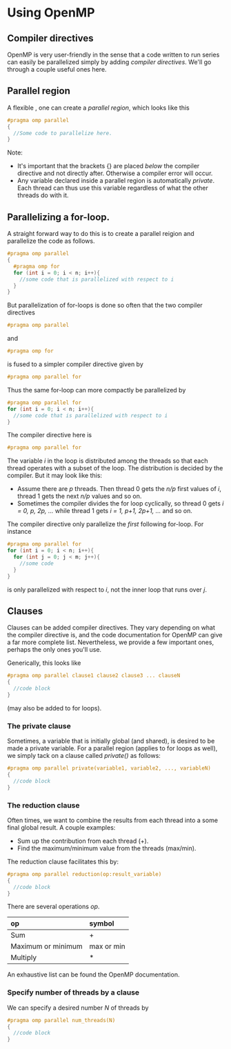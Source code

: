 # Using OpenMP


## Compiler directives

OpenMP is very user-friendly in the sense that
a code written to run series can easily be parallelized
simply by adding *compiler directives*. We'll go through a couple useful ones here.

## Parallel region

A flexible , one can create a *parallel region*, which looks like this

```c++
#pragma omp parallel
{
  //Some code to parallelize here.
}
```
Note:
- It's important that the brackets {} are placed *below* the compiler directive and not directly after. Otherwise a compiler error will occur.
- Any variable declared inside a parallel region is automatically *private*. Each thread can thus use this variable regardless of what the other threads do with it.


## Parallelizing a for-loop.

A straight forward way to do this is to create a parallel reigion and parallelize the code as follows.

```c++
#pragma omp parallel
{
  #pragma omp for
  for (int i = 0; i < n; i++){
    //some code that is parallelized with respect to i
  }
}
```
But parallelization of for-loops is done so often that the two compiler directives

```c++
#pragma omp parallel
```
and
```c++
#pragma omp for
```
is fused to a simpler compiler directive given by

```c++
#pragma omp parallel for
```
Thus the same for-loop can more compactly be parallelized by
```c++
#pragma omp parallel for
for (int i = 0; i < n; i++){
  //some code that is parallelized with respect to i
}
```
The compiler directive here is

```c++
#pragma omp parallel for
```
The variable *i* in the loop is distributed among the threads so that each thread operates with a subset of the loop. The distribution is decided by the compiler. But it may look like this:
  - Assume there are *p* threads. Then thread 0 gets the *n/p* first values of *i*, thread 1 gets the next *n/p* values and so on.
  - Sometimes the compiler divides the for loop cyclically, so thread 0 gets *i = 0, p, 2p, ...* while thread 1 gets *i = 1, p+1, 2p+1, ...* and so on.


The compiler directive only parallelize the *first* following for-loop. For instance
```c++
#pragma omp parallel for
for (int i = 0; i < n; i++){
  for (int j = 0; j < m; j++){
    //some code
  }
}
```
is only parallelized with respect to *i*, not the inner loop that runs over *j*.

## Clauses

Clauses can be added compiler directives. They vary depending on what the compiler directive is, and the code documentation for OpenMP can give a far more complete list.
Nevertheless, we provide a few important ones, perhaps the only ones you'll use.

Generically, this looks like

```c++
#pragma omp parallel clause1 clause2 clause3 ... clauseN
{
  //code block
}
```

(may also be added to for loops).

### The private clause
Sometimes, a variable that is initially global (and shared), is desired to be made a private variable. For a parallel region (applies to for loops as well), we simply tack on a clause called *private()* as follows:

```c++
#pragma omp parallel private(variable1, variable2, ..., variableN)
{
  //code block
}
```

### The reduction clause

Often times, we want to combine the results from each thread into a some final global result. A couple examples:
- Sum up the contribution from each thread (+).
- Find the maximum/minimum value from the threads (max/min).

The reduction clause facilitates this by:

```c++
#pragma omp parallel reduction(op:result_variable)
{
  //code block
}
```
There are several operations *op*.

| op | symbol   |
| :------------- | :------------- |
| Sum      | +      |
| Maximum or minimum     | max or min    |
| Multiply     | *    |

An exhaustive list can be found the OpenMP documentation.

### Specify number of threads by a clause

We can specify a desired number *N* of threads by

```c++
#pragma omp parallel num_threads(N)
{
  //code block
}
```
